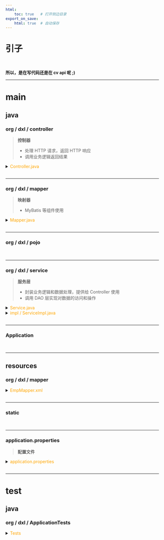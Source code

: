 ```yaml
---
html:
    toc: true   # 打开侧边目录
export_on_save:
    html: true  # 自动保存
---
```


# 引子

<br>

**所以，是在写代码还是在 cv api 呢 ;)**


---


# **main**

## **java**

### org / dxl / controller

> **控制器**
> * 处理 HTTP 请求，返回 HTTP 响应
> * 调用业务逻辑返回结果

<details><summary><a href="" target="_blank"></a><span style="color: orange">Controller.java</span></summary><br>

* `@RestController` 处理 HTTP 请求并返回响应数据
* `@Resource` 依赖注入，解耦一个类对其依赖对象的创建和管理过程
* `@GetMapping` 处理 HTTP GET 请求
* `@RequestParam` 从请求中获取 key 的 value，并且赋值给某个变量

```java
// EmpController.java
@RestController
public class EmpController {
    @Resource
    EmpService empService;              // 暂时按照自动实例化、智能指针理解吧

    @GetMapping("/list")                // 处理客户端对 "/list" 路径的 GET 请求
    public Result getEmpList() {        // 返回一个 Result
        List<Emp> emps = empService.getEmpList();   // 调用服务层
        return Result.success(emps);
    }

    @GetMapping("/")
    public RedirectView index() {
        return new RedirectView("emp.html");    // 重定向
    }
}
```
</details>

<br>

---

### org / dxl / mapper

> **映射器**
> * MyBatis 等组件使用

<details><summary><a href="" target="_blank"></a><span style="color: orange">Mapper.java</span></summary><br>

* `@Mapper` 使用 MyBatis 框架为接口生成对应实现类

```java
// EmpMapper.java
package org.dxl.mapper;

import org.apache.ibatis.annotations.Mapper;
import org.apache.ibatis.annotations.Result;
import org.apache.ibatis.annotations.Results;
import org.apache.ibatis.annotations.Select;
import org.springframework.cglib.core.Local;
import org.dxl.pojo.Emp;

import java.time.LocalDate;
import java.util.List;

@Mapper
public interface EmpMapper {
    List<Emp> getEmpList();             // select * from emp;
    Emp selectById(int id);             // select * from emp where id = ?;
    List<Emp> selectByName(String name, Short gender, LocalDate begin, LocalDate end);
                                        // select * from emp where name like ?
    
    void insertEmp(Emp emp);            // insert into emp values(...);
    
    void updateEmp(Emp emp);            // update emp set ... where id = ?;
    
    void deleteById(int id);            // delete from emp where id = ?;
    void deleteByIds(List<Integer> ids);// delete from emp where id in (...);
}
```
</details>

<br>

---


### org / dxl / pojo



<br>

---


### org / dxl / service

> **服务层**
> * 封装业务逻辑和数据处理，提供给 Controller 使用
> * 调用 DAO 层实现对数据的访问和操作

<details><summary><a href="" target="_blank"></a><span style="color: orange">Service.java</span></summary><br>

```java
// EmpService.java
public interface EmpService {
    List<Emp> getEmpList();
}
```
</details>

<details><summary><a href="" target="_blank"></a><span style="color: orange">impl / ServiceImpl.java</span></summary><br>

* `@Server` 标识为 Spring Bean，由 Spring 管理的服务类
* `@Resource` 依赖注入
* `@Override` 重写父类方法

```java
// EmpServiceImpl.java
@Service
public class EmpServiceImpl implements EmpService {
    @Resource
    EmpMapper empMapper;

    @Override
    public List<Emp> getEmpList() {
        List<Emp> emps = empMapper.getEmpList();
        return emps;
    }
}
```
</details>


<br>

---


### Application


<br>

---

## **resources**

### org / dxl / mapper

> 

<details><summary><a href="" target="_blank"></a><span style="color: orange">EmpMapper.xml</span></summary><br>

```xml
<?xml version="1.0" encoding="UTF-8" ?>
<!DOCTYPE mapper
        PUBLIC "-//mybatis.org//DTD Mapper 3.0//EN"
        "https://mybatis.org/dtd/mybatis-3-mapper.dtd">

<mapper namespace="org.dxl.mapper.EmpMapper">

    <resultMap id="empResultMap" type="org.dxl.pojo.Emp">
        <result colum="class" property="class_name">
    </resultMap>

    <!-- 查询所有 -->
    <select id="getEmpList" resultMap="empResultMap">
        select * from work
    </select>

</mapper>
```


</details>


<br>

---

### static

<br>

---

### application.properties

> **配置文件**

<details><summary><a href="" target="_blank"></a><span style="color: orange"> application.properties</span></summary><br>

```sh
spring.application.name=项目名字

# mysql 配置
spring.datasource.driver-class-name=com.mysql.cj.jdbc.Driver
spring.datasource.url=jdbc:mysql://localhost:3306/数据库名字
spring.datasource.username=root
spring.datasource.password=1234
```
</details>

<br>

---


# **test**

## **java**

### org / dxl / ApplicationTests


<details><summary><a href="" target="_blank"></a><span style="color: orange">Tests</span></summary><br>

```java
package org.dxl;

import jakarta.annotation.Resource;
import org.junit.jupiter.api.Test;
import org.springframework.boot.test.context.SpringBootTest;
import org.dxl.mapper.EmpMapper;
import org.dxl.pojo.Emp;

import java.time.LocalDate;
import java.time.LocalDateTime;
import java.util.ArrayList;
import java.util.List;

@SpringBootTest
class SpringbootWebMybatisCrudApplicationTests {

    @Resource
    EmpMapper empMapper;

    @Test
    void testGetEmpList(){
        List<Emp> list = empMapper.getEmpList();
        for (Emp e : list){
            System.out.println(e);
        }
    }


}
```
</details>
